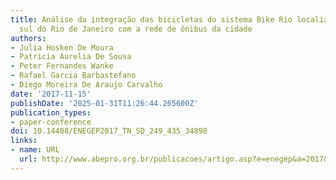 ```yaml
---
title: Análise da integração das bicicletas do sistema Bike Rio localizadas na zona
  sul do Rio de Janeiro com a rede de ônibus da cidade
authors:
- Julia Hosken De Moura
- Patricia Aurelia De Sousa
- Peter Fernandes Wanke
- Rafael Garcia Barbastefano
- Diego Moreira De Araujo Carvalho
date: '2017-11-15'
publishDate: '2025-01-31T11:26:44.265600Z'
publication_types:
- paper-conference
doi: 10.14488/ENEGEP2017_TN_SD_249_435_34898
links:
- name: URL
  url: http://www.abepro.org.br/publicacoes/artigo.asp?e=enegep&a=2017&c=34898
---
```

